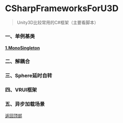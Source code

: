 <!--
 * @Description: CSharpFrameworksForU3D
 * @Version: 2.0
 * @Author: Luther
 * @Date: 2019-12-13 12:32:13
 * @LastEditors: Luther
 * @LastEditTime: 2019-12-13 12:54:00
 -->
# CSharpFrameworksForU3D
>Unity3D比较常用的C#框架（主要看脚本）

### 一、单例基类
#### [1.MonoSingleton](/01_单例基类/MonoSingleton.cs)

### 二、解耦合

### 三、Sphere延时自转

### 四、VRUI框架

### 五、异步加载场景

[返回顶部](#-csharpframeworksforu3d)